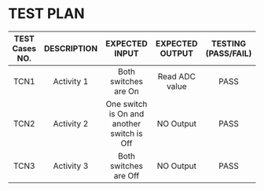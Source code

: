 # TEST PLAN
|TEST Cases NO.|DESCRIPTION|EXPECTED INPUT|EXPECTED OUTPUT|TESTING (PASS/FAIL) |
|:--:|:--:|:--:|:--:|:--:|
|TCN1|Activity 1| Both switches are On| Read ADC value| PASS|
|TCN2|Activity 2| One switch is On and another switch is Off| NO Output| PASS|
|TCN3|Activity 3| Both switches are  Off| NO Output |PASS|

